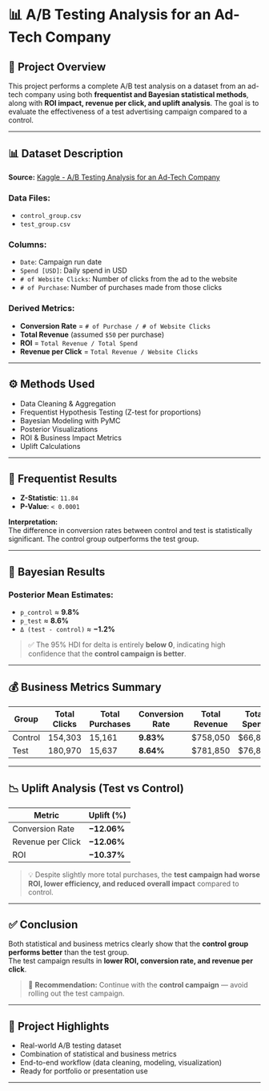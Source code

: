 # 📊 A/B Testing Analysis for an Ad-Tech Company

## 📘 Project Overview
This project performs a complete A/B test analysis on a dataset from an ad-tech company using both **frequentist and Bayesian statistical methods**, along with **ROI impact, revenue per click, and uplift analysis**. The goal is to evaluate the effectiveness of a test advertising campaign compared to a control.

---

## 📊 Dataset Description
**Source:** [Kaggle - A/B Testing Analysis for an Ad-Tech Company](https://www.kaggle.com/code/marta99/a-b-testing-analysis-for-an-ad-tech-company)

### Data Files:
- `control_group.csv`
- `test_group.csv`

### Columns:
- `Date`: Campaign run date
- `Spend [USD]`: Daily spend in USD
- `# of Website Clicks`: Number of clicks from the ad to the website
- `# of Purchase`: Number of purchases made from those clicks

### Derived Metrics:
- **Conversion Rate** = `# of Purchase / # of Website Clicks`
- **Total Revenue** (assumed `$50` per purchase)
- **ROI** = `Total Revenue / Total Spend`
- **Revenue per Click** = `Total Revenue / Website Clicks`

---

## ⚙️ Methods Used
- Data Cleaning & Aggregation
- Frequentist Hypothesis Testing (Z-test for proportions)
- Bayesian Modeling with PyMC
- Posterior Visualizations
- ROI & Business Impact Metrics
- Uplift Calculations

---

## 🧪 Frequentist Results
- **Z-Statistic**: `11.84`
- **P-Value**: `< 0.0001`

**Interpretation:**  
The difference in conversion rates between control and test is statistically significant. The control group outperforms the test group.

---

## 🧠 Bayesian Results

### Posterior Mean Estimates:
- `p_control` ≈ **9.8%**
- `p_test` ≈ **8.6%**
- `Δ (test - control)` ≈ **−1.2%**

> ✅ The 95% HDI for delta is entirely **below 0**, indicating high confidence that the **control campaign is better**.

---

## 💰 Business Metrics Summary

| Group   | Total Clicks | Total Purchases | Conversion Rate | Total Revenue | Total Spend | ROI    | Revenue/Click |
|---------|---------------|------------------|------------------|----------------|--------------|--------|----------------|
| Control | 154,303       | 15,161           | **9.83%**         | $758,050       | $66,818      | **11.34x** | $4.91          |
| Test    | 180,970       | 15,637           | **8.64%**         | $781,850       | $76,892      | **10.17x** | $4.32          |

---

## 📉 Uplift Analysis (Test vs Control)

| Metric                | Uplift (%)   |
|-----------------------|--------------|
| Conversion Rate       | **−12.06%**  |
| Revenue per Click     | **−12.06%**  |
| ROI                   | **−10.37%**  |

> 💡 Despite slightly more total purchases, the **test campaign had worse ROI, lower efficiency, and reduced overall impact** compared to control.

---

## ✅ Conclusion

Both statistical and business metrics clearly show that the **control group performs better** than the test group.  
The test campaign results in **lower ROI, conversion rate, and revenue per click**.

> 📌 **Recommendation:** Continue with the **control campaign** — avoid rolling out the test campaign.

---

## 📂 Project Highlights
- Real-world A/B testing dataset
- Combination of statistical and business metrics
- End-to-end workflow (data cleaning, modeling, visualization)
- Ready for portfolio or presentation use

---
